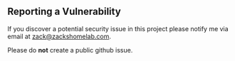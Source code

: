 ## Reporting a Vulnerability

If you discover a potential security issue in this project please notify me via email at zack@zackshomelab.com.
 
Please do **not** create a public github issue.

